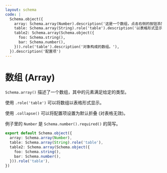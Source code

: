 ```yaml
---
layout: schema
code: |
  Schema.object({
    array: Schema.array(Number).description('这是一个数组，点击右侧的按钮添加元素。'),
    table: Schema.array(String).role('table').description('以表格形式显示的数组。'),
    table2: Schema.array(Schema.object({
      foo: Schema.string(),
      bar: Schema.number(),
    })).role('table').description('对象构成的数组。'),
  }).description('配置项')
---
```


# 数组 (Array)

`Schema.array()` 描述了一个数组，其中的元素满足给定的类型。

使用 `.role('table')` 可以将数组以表格形式显示。

使用 `.collapse()` 可以将配置项设置为默认折叠 (对表格无效)。

例子里的 `Number` 是 `Schema.number().required()` 的简写。

```ts
export default Schema.object({
  array: Schema.array(Number),
  table: Schema.array(String).role('table'),
  table2: Schema.array(Schema.object({
    foo: Schema.string(),
    bar: Schema.number(),
  })).role('table'),
})
```
